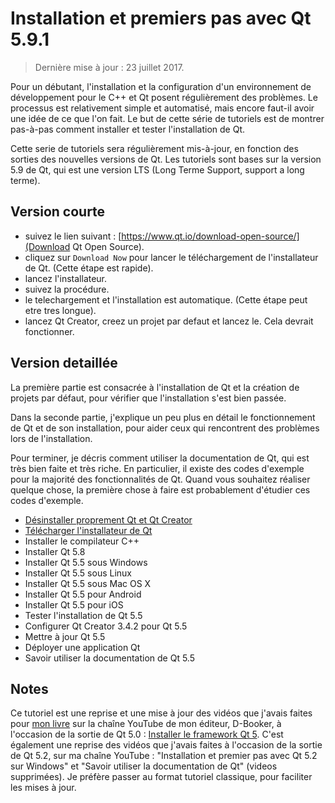 
# Installation et premiers pas avec Qt 5.9.1

> Dernière mise à jour : 23 juillet 2017.

Pour un débutant, l'installation et la configuration d'un environnement de développement pour le C++ et Qt posent 
régulièrement des problèmes. Le processus est relativement simple et automatisé, mais encore faut-il avoir une 
idée de ce que l'on fait. Le but de cette série de tutoriels est de montrer pas-à-pas comment installer et tester 
l'installation de Qt.

Cette serie de tutoriels sera régulièrement mis-à-jour, en fonction des sorties des nouvelles versions de Qt. 
Les tutoriels sont bases sur la version 5.9 de Qt, qui est une version LTS (Long Terme Support, support a long terme).

## Version courte

- suivez le lien suivant : [https://www.qt.io/download-open-source/](Download Qt Open Source).
- cliquez sur `Download Now` pour lancer le téléchargement de l'installateur de Qt. (Cette étape est rapide).
- lancez l'installateur.
- suivez la procédure.
- le telechargement et l'installation est automatique. (Cette étape peut etre tres longue).
- lancez Qt Creator, creez un projet par defaut et lancez le. Cela devrait fonctionner.

## Version detaillée

La première partie est consacrée à l'installation de Qt et la création de projets par défaut, pour vérifier
que l'installation s'est bien passée.

Dans la seconde partie, j'explique un peu plus en détail le fonctionnement de Qt et de son installation, pour 
aider ceux qui rencontrent des problèmes lors de l'installation.

Pour terminer, je décris comment utiliser la documentation de Qt, qui est très bien faite et très riche. En 
particulier, il existe des codes d'exemple pour la majorité des fonctionnalités de Qt. Quand vous souhaitez 
réaliser quelque chose, la première chose à faire est probablement d'étudier ces codes d'exemple.

- [Désinstaller proprement Qt et Qt Creator](uninstall.md)
- [Télécharger l'installateur de Qt](download.md)
- Installer le compilateur C++
- Installer Qt 5.8
- Installer Qt 5.5 sous Windows
- Installer Qt 5.5 sous Linux
- Installer Qt 5.5 sous Mac OS X
- Installer Qt 5.5 pour Android
- Installer Qt 5.5 pour iOS
- Tester l'installation de Qt 5.5
- Configurer Qt Creator 3.4.2 pour Qt 5.5
- Mettre à jour Qt 5.5
- Déployer une application Qt
- Savoir utiliser la documentation de Qt 5.5

## Notes

Ce tutoriel est une reprise et une mise à jour des vidéos que j'avais faites pour 
[mon livre](http://www.d-booker.fr/110-qt-5-les-essentiels.html) sur la chaîne YouTube 
de mon éditeur, D-Booker, à l'occasion de la sortie de Qt 5.0 :
[Installer le framework Qt 5](https://www.youtube.com/watch?v=rYU4ONnyChc&list=PLJ0RWFYCJZYF1pxD5FlAFqQVYkmebeTUY). C'est également 
une reprise des vidéos que j'avais faites à l'occasion de la sortie de Qt 5.2, sur ma chaîne YouTube : 
"Installation et premier pas avec Qt 5.2 sur Windows" et "Savoir utiliser la documentation de Qt" (videos supprimées). Je préfère 
passer au format tutoriel classique, pour faciliter les mises à jour.
